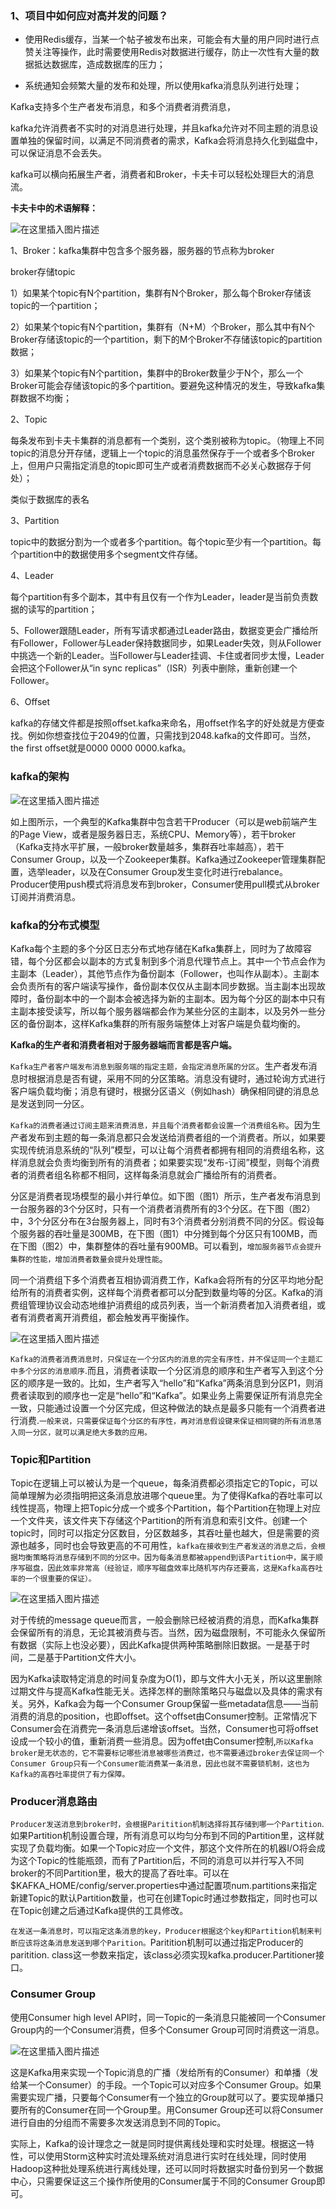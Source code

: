 ### 1、项目中如何应对高并发的问题？

* 使用Redis缓存，当某一个帖子被发布出来，可能会有大量的用户同时进行点赞关注等操作，此时需要使用Redis对数据进行缓存，防止一次性有大量的数据抵达数据库，造成数据库的压力；

* 系统通知会频繁大量的发布和处理，所以使用kafka消息队列进行处理；

Kafka支持多个生产者发布消息，和多个消费者消费消息，

kafka允许消费者不实时的对消息进行处理，并且kafka允许对不同主题的消息设置单独的保留时间，以满足不同消费者的需求，Kafka会将消息持久化到磁盘中，可以保证消息不会丢失。

kafka可以横向拓展生产者，消费者和Broker，卡夫卡可以轻松处理巨大的消息流。

**卡夫卡中的术语解释：**

![在这里插入图片描述](https://img-blog.csdnimg.cn/42e0fd824bf643fdbc9bfe79c6e1374f.png)

1、Broker：kafka集群中包含多个服务器，服务器的节点称为broker

broker存储topic

1）如果某个topic有N个partition，集群有N个Broker，那么每个Broker存储该topic的一个partition；

2）如果某个topic有N个partition，集群有（N+M）个Broker，那么其中有N个Broker存储该topic的一个partition，剩下的M个Broker不存储该topic的partition数据；

3）如果某个topic有N个partition，集群中的Broker数量少于N个，那么一个Broker可能会存储该topic的多个partition。要避免这种情况的发生，导致kafka集群数据不均衡；

2、Topic

每条发布到卡夫卡集群的消息都有一个类别，这个类别被称为topic。（物理上不同topic的消息分开存储，逻辑上一个topic的消息虽然保存于一个或者多个Broker上，但用户只需指定消息的topic即可生产或者消费数据而不必关心数据存于何处）；

类似于数据库的表名

3、Partition

topic中的数据分割为一个或者多个partition。每个topic至少有一个partition。每个partition中的数据使用多个segment文件存储。

4、Leader

每个partition有多个副本，其中有且仅有一个作为Leader，leader是当前负责数据的读写的partition；

5、Follower跟随Leader，所有写请求都通过Leader路由，数据变更会广播给所有Follower，Follower与Leader保持数据同步，如果Leader失效，则从Follower中挑选一个新的Leader。当Follower与Leader挂调、卡住或者同步太慢，Leader会把这个Follower从“in sync replicas”（ISR）列表中删除，重新创建一个Follower。

6、Offset

kafka的存储文件都是按照offset.kafka来命名，用offset作名字的好处就是方便查找。例如你想查找位于2049的位置，只需找到2048.kafka的文件即可。当然，the first offset就是0000 0000 0000.kafka。

### kafka的架构

![在这里插入图片描述](https://img-blog.csdnimg.cn/0b77499903384cc8b51c2611612f5089.png)

如上图所示，一个典型的Kafka集群中包含若干Producer（可以是web前端产生的Page View，或者是服务器日志，系统CPU、Memory等），若干broker（Kafka支持水平扩展，一般broker数量越多，集群吞吐率越高），若干Consumer Group，以及一个Zookeeper集群。Kafka通过Zookeeper管理集群配置，选举leader，以及在Consumer Group发生变化时进行rebalance。Producer使用push模式将消息发布到broker，Consumer使用pull模式从broker订阅并消费消息。

### kafka的分布式模型

Kafka每个主题的多个分区日志分布式地存储在Kafka集群上，同时为了故障容错，每个分区都会以副本的方式复制到多个消息代理节点上。其中一个节点会作为主副本（Leader），其他节点作为备份副本（Follower，也叫作从副本）。主副本会负责所有的客户端读写操作，备份副本仅仅从主副本同步数据。当主副本出现故障时，备份副本中的一个副本会被选择为新的主副本。因为每个分区的副本中只有主副本接受读写，所以每个服务器端都会作为某些分区的主副本，以及另外一些分区的备份副本，这样Kafka集群的所有服务端整体上对客户端是负载均衡的。

**Kafka的生产者和消费者相对于服务器端而言都是客户端。**

`Kafka生产者客户端发布消息到服务端的指定主题，会指定消息所属的分区`。生产者发布消息时根据消息是否有键，采用不同的分区策略。消息没有键时，通过轮询方式进行客户端负载均衡；消息有键时，根据分区语义（例如hash）确保相同键的消息总是发送到同一分区。

`Kafka的消费者通过订阅主题来消费消息，并且每个消费者都会设置一个消费组名称`。因为生产者发布到主题的每一条消息都只会发送给消费者组的一个消费者。所以，如果要实现传统消息系统的“队列”模型，可以让每个消费者都拥有相同的消费组名称，这样消息就会负责均衡到所有的消费者；如果要实现“发布-订阅”模型，则每个消费者的消费者组名称都不相同，这样每条消息就会广播给所有的消费者。

分区是消费者现场模型的最小并行单位。如下图（图1）所示，生产者发布消息到一台服务器的3个分区时，只有一个消费者消费所有的3个分区。在下图（图2）中，3个分区分布在3台服务器上，同时有3个消费者分别消费不同的分区。假设每个服务器的吞吐量是300MB，在下图（图1）中分摊到每个分区只有100MB，而在下图（图2）中，集群整体的吞吐量有900MB。可以看到，`增加服务器节点会提升集群的性能，增加消费者数量会提升处理性能`。

同一个消费组下多个消费者互相协调消费工作，Kafka会将所有的分区平均地分配给所有的消费者实例，这样每个消费者都可以分配到数量均等的分区。Kafka的消费组管理协议会动态地维护消费组的成员列表，当一个新消费者加入消费者组，或者有消费者离开消费组，都会触发再平衡操作。

![在这里插入图片描述](https://img-blog.csdnimg.cn/c7b8e8a815c7409ea9f215a7a46cda34.png)

`Kafka的消费者消费消息时，只保证在一个分区内的消息的完全有序性，并不保证同一个主题汇中多个分区的消息顺序`.而且，消费者读取一个分区消息的顺序和生产者写入到这个分区的顺序是一致的。比如，生产者写入“hello”和“Kafka”两条消息到分区P1，则消费者读取到的顺序也一定是“hello”和“Kafka”。如果业务上需要保证所有消息完全一致，只能通过设置一个分区完成，但这种做法的缺点是最多只能有一个消费者进行消费.`一般来说，只需要保证每个分区的有序性，再对消息假设键来保证相同键的所有消息落入同一分区，就可以满足绝大多数的应用。`

### Topic和Partition

Topic在逻辑上可以被认为是一个queue，每条消费都必须指定它的Topic，可以简单理解为必须指明把这条消息放进哪个queue里。为了使得Kafka的吞吐率可以线性提高，物理上把Topic分成一个或多个Partition，每个Partition在物理上对应一个文件夹，该文件夹下存储这个Partition的所有消息和索引文件。创建一个topic时，同时可以指定分区数目，分区数越多，其吞吐量也越大，但是需要的资源也越多，同时也会导致更高的不可用性，`kafka在接收到生产者发送的消息之后，会根据均衡策略将消息存储到不同的分区中。因为每条消息都被append到该Partition中，属于顺序写磁盘，因此效率非常高（经验证，顺序写磁盘效率比随机写内存还要高，这是Kafka高吞吐率的一个很重要的保证）。`

![在这里插入图片描述](https://img-blog.csdnimg.cn/de55bf2ca472457c978ce75872e7783c.png)

对于传统的message queue而言，一般会删除已经被消费的消息，而Kafka集群会保留所有的消息，无论其被消费与否。当然，因为磁盘限制，不可能永久保留所有数据（实际上也没必要），因此Kafka提供两种策略删除旧数据。一是基于时间，二是基于Partition文件大小。

因为Kafka读取特定消息的时间复杂度为O(1)，即与文件大小无关，所以这里删除过期文件与提高Kafka性能无关。选择怎样的删除策略只与磁盘以及具体的需求有关。另外，Kafka会为每一个Consumer Group保留一些metadata信息——当前消费的消息的position，也即offset。这个offset由Consumer控制。正常情况下Consumer会在消费完一条消息后递增该offset。当然，Consumer也可将offset设成一个较小的值，重新消费一些消息。因为offet由Consumer控制,`所以Kafka broker是无状态的，它不需要标记哪些消息被哪些消费过，也不需要通过broker去保证同一个Consumer Group只有一个Consumer能消费某一条消息，因此也就不需要锁机制，这也为Kafka的高吞吐率提供了有力保障。`

### Producer消息路由

`Producer发送消息到broker时，会根据Paritition机制选择将其存储到哪一个Partition`.如果Partition机制设置合理，所有消息可以均匀分布到不同的Partition里，这样就实现了负载均衡。如果一个Topic对应一个文件，那这个文件所在的机器I/O将会成为这个Topic的性能瓶颈，而有了Partition后，不同的消息可以并行写入不同broker的不同Partition里，极大的提高了吞吐率。可以在$KAFKA_HOME/config/server.properties中通过配置项num.partitions来指定新建Topic的默认Partition数量，也可在创建Topic时通过参数指定，同时也可以在Topic创建之后通过Kafka提供的工具修改。

`在发送一条消息时，可以指定这条消息的key，Producer根据这个key和Partition机制来判断应该将这条消息发送到哪个Parition。`Paritition机制可以通过指定Producer的paritition. class这一参数来指定，该class必须实现kafka.producer.Partitioner接口。

### Consumer Group

使用Consumer high level API时，同一Topic的一条消息只能被同一个Consumer Group内的一个Consumer消费，但多个Consumer Group可同时消费这一消息。

![在这里插入图片描述](https://img-blog.csdnimg.cn/07e44b18d6134ba686299c0284312228.png)

这是Kafka用来实现一个Topic消息的广播（发给所有的Consumer）和单播（发给某一个Consumer）的手段。一个Topic可以对应多个Consumer Group。如果需要实现广播，只要每个Consumer有一个独立的Group就可以了。要实现单播只要所有的Consumer在同一个Group里。用Consumer Group还可以将Consumer进行自由的分组而不需要多次发送消息到不同的Topic。

实际上，Kafka的设计理念之一就是同时提供离线处理和实时处理。根据这一特性，可以使用Storm这种实时流处理系统对消息进行实时在线处理，同时使用Hadoop这种批处理系统进行离线处理，还可以同时将数据实时备份到另一个数据中心，只需要保证这三个操作所使用的Consumer属于不同的Consumer Group即可。


